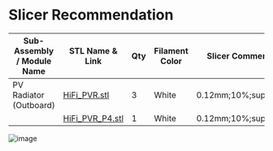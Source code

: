 # Slicer Recommendation 

|  **Sub-Assembly / Module Name** | **STL Name & Link** | **Qty** | **Filament Color** | **Slicer Comments** | **Approx Print Time [h:mm]** | **Approx Filament Used [g]** | **Approx Filament Used [m]** |
| ---- | --- | --- | --- | --- | --- | --- | --- |
| PV Radiator (Outboard) | [HiFi_PVR.stl](https://github.com/ISS-Mimic/Mimic/blob/main/3D_Printing/PV_Radiator/HiFi_PVR.stl) | 3 | White | 0.12mm;10%;supports | 12:45 | 42 | 14.4 |
|  | [HiFi_PVR_P4.stl](https://github.com/ISS-Mimic/Mimic/blob/main/3D_Printing/PV_Radiator/HiFi_PVR_P4.stl) | 1 | White | 0.12mm;10%;supports | 4:14 | 14 | 4.8 |


![image](https://user-images.githubusercontent.com/58833710/194978492-85041d9f-7c0e-43b1-a8e5-cc312d27e391.png)
